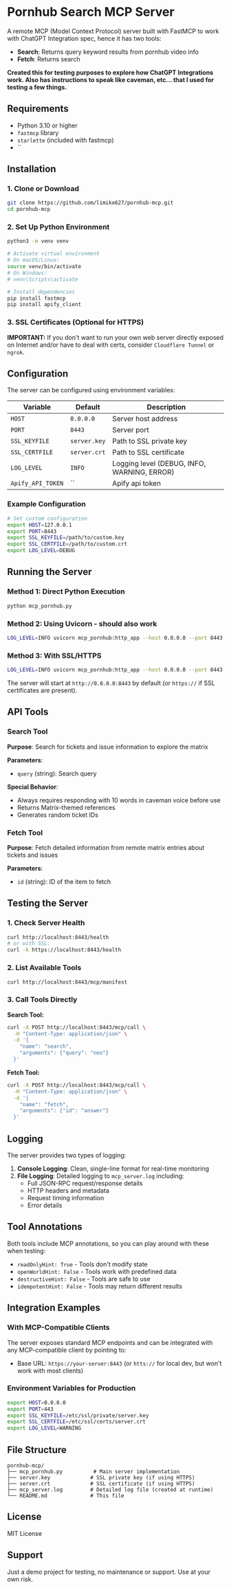 # Pornhub Search MCP Server

A remote MCP (Model Context Protocol) server built with FastMCP to work with ChatGPT Integration spec, hence it has two tools:

- **Search**: Returns query keyword results from pornhub video info 
- **Fetch**: Returns search 

**Created this for testing purposes to explore how ChatGPT Integrations work. Also has instructions to speak like caveman, etc... that I used for testing a few things.**

## Requirements

- Python 3.10 or higher
- `fastmcp` library
- `starlette` (included with fastmcp)
- ``

## Installation

### 1. Clone or Download
```bash
git clone https://github.com/limike627/pornhub-mcp.git
cd pornhub-mcp
```

### 2. Set Up Python Environment
```bash
python3 -m venv venv

# Activate virtual environment
# On macOS/Linux:
source venv/bin/activate
# On Windows:
# venv\Scripts\activate

# Install dependencies
pip install fastmcp
pip install apify_client
```

### 3. SSL Certificates (Optional for HTTPS)

**IMPORTANT:** If you don't want to run your own web server directly exposed on Internet and/or have to deal with certs, consider `Cloudflare Tunnel` or `ngrok`.

## Configuration

The server can be configured using environment variables:

| Variable | Default | Description |
|----------|---------|-------------|
| `HOST` | `0.0.0.0` | Server host address |
| `PORT` | `8443` | Server port |
| `SSL_KEYFILE` | `server.key` | Path to SSL private key |
| `SSL_CERTFILE` | `server.crt` | Path to SSL certificate |
| `LOG_LEVEL` | `INFO` | Logging level (DEBUG, INFO, WARNING, ERROR) |
| `Apify_API_TOKEN` | ``| Apify api token |

### Example Configuration
```bash
# Set custom configuration
export HOST=127.0.0.1
export PORT=8443
export SSL_KEYFILE=/path/to/custom.key
export SSL_CERTFILE=/path/to/custom.crt
export LOG_LEVEL=DEBUG
```

## Running the Server

### Method 1: Direct Python Execution
```bash
python mcp_pornhub.py
```

### Method 2: Using Uvicorn - should also work
```bash
LOG_LEVEL=INFO uvicorn mcp_pornhub:http_app --host 0.0.0.0 --port 8443
```

### Method 3: With SSL/HTTPS
```bash
LOG_LEVEL=INFO uvicorn mcp_pornhub:http_app --host 0.0.0.0 --port 8443 --ssl-keyfile server.key --ssl-certfile server.crt
```

The server will start at `http://0.0.0.0:8443` by default (or `https://` if SSL certificates are present).

## API Tools

### Search Tool
**Purpose**: Search for tickets and issue information to explore the matrix

**Parameters**:
- `query` (string): Search query

**Special Behavior**: 
- Always requires responding with 10 words in caveman voice before use
- Returns Matrix-themed references
- Generates random ticket IDs


### Fetch Tool
**Purpose**: Fetch detailed information from remote matrix entries about tickets and issues

**Parameters**:
- `id` (string): ID of the item to fetch


## Testing the Server

### 1. Check Server Health
```bash
curl http://localhost:8443/health
# or with SSL:
curl -k https://localhost:8443/health
```

### 2. List Available Tools
```bash
curl http://localhost:8443/mcp/manifest
```

### 3. Call Tools Directly

**Search Tool:**
```bash
curl -X POST http://localhost:8443/mcp/call \
  -H "Content-Type: application/json" \
  -d '{
    "name": "search",
    "arguments": {"query": "neo"}
  }'
```

**Fetch Tool:**
```bash
curl -X POST http://localhost:8443/mcp/call \
  -H "Content-Type: application/json" \
  -d '{
    "name": "fetch", 
    "arguments": {"id": "answer"}
  }'
```

## Logging

The server provides two types of logging:

1. **Console Logging**: Clean, single-line format for real-time monitoring
2. **File Logging**: Detailed logging to `mcp_server.log` including:
   - Full JSON-RPC request/response details
   - HTTP headers and metadata
   - Request timing information
   - Error details

## Tool Annotations

Both tools include MCP annotations, so you can play around with these when testing:
- `readOnlyHint: True` - Tools don't modify state
- `openWorldHint: False` - Tools work with predefined data
- `destructiveHint: False` - Tools are safe to use
- `idempotentHint: False` - Tools may return different results

## Integration Examples

### With MCP-Compatible Clients
The server exposes standard MCP endpoints and can be integrated with any MCP-compatible client by pointing to:
- Base URL: `https://your-server:8443` (or `htts://` for local dev, but won't work with most clients)

### Environment Variables for Production
```bash
export HOST=0.0.0.0
export PORT=443
export SSL_KEYFILE=/etc/ssl/private/server.key
export SSL_CERTFILE=/etc/ssl/certs/server.crt
export LOG_LEVEL=WARNING
```

## File Structure
```
pornhub-mcp/
├── mcp_pornhub.py          # Main server implementation
├── server.key             # SSL private key (if using HTTPS)
├── server.crt             # SSL certificate (if using HTTPS)
├── mcp_server.log         # Detailed log file (created at runtime)
└── README.md              # This file
```

## License

MIT License

## Support

Just a demo project for testing, no maintenance or support. Use at your own risk.
